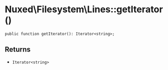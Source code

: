 # Nuxed\\Filesystem\\Lines::getIterator()




``` Hack
public function getIterator(): Iterator<string>;
```




## Returns




+ ` Iterator<string> `